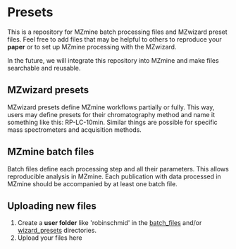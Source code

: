 # Presets
This is a repository for MZmine batch processing files and MZwizard preset files. Feel free to add files that may be helpful to others to reproduce your **paper** or to set up MZmine processing with the MZwizard.

In the future, we will integrate this repository into MZmine and make files searchable and reusable.

## MZwizard presets 
MZwizard presets define MZmine workflows partially or fully. This way, users may define presets for their chromatography method and name it something like this: RP-LC-10min. Similar things are possible for specific mass spectrometers and acquisition methods.


## MZmine batch files
Batch files define each processing step and all their parameters. This allows reproducible analysis in MZmine. Each publication with data processed in MZmine should be accompanied by at least one batch file. 


## Uploading new files
1. Create a **user folder** like 'robinschmid' in the [batch_files](https://github.com/mzmine/mzwizard_presets/tree/main/batch_files) and/or [wizard_presets](https://github.com/mzmine/mzwizard_presets/tree/main/wizard_presets) directories.
2. Upload your files here

